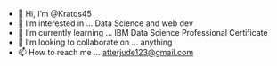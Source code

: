 - 👋 Hi, I’m @Kratos45
- 👀 I’m interested in ... Data Science and web dev
- 🌱 I’m currently learning ... IBM Data Science Professional Certificate
- 💞️ I’m looking to collaborate on ... anything 
- 📫 How to reach me ... atterjude123@gmail.com

<!---
Kratos45/Kratos45 is a ✨ special ✨ repository because its `README.md` (this file) appears on your GitHub profile.
You can click the Preview link to take a look at your changes.
--->
